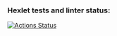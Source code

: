 ### Hexlet tests and linter status:
[![Actions Status](https://github.com/Ligrus/frontend-testing-react-project-67/workflows/hexlet-check/badge.svg)](https://github.com/Ligrus/frontend-testing-react-project-67/actions)